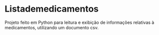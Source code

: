 # Listademedicamentos
Projeto feito em Python para leitura e exibição de informações relativas à medicamentos, utilizando um documento csv.
